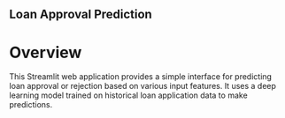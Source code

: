 ## Loan Approval Prediction



# Overview

This Streamlit web application provides a simple interface for predicting loan approval or rejection based on various input features. It uses a deep learning model trained on historical loan application data to make predictions.

